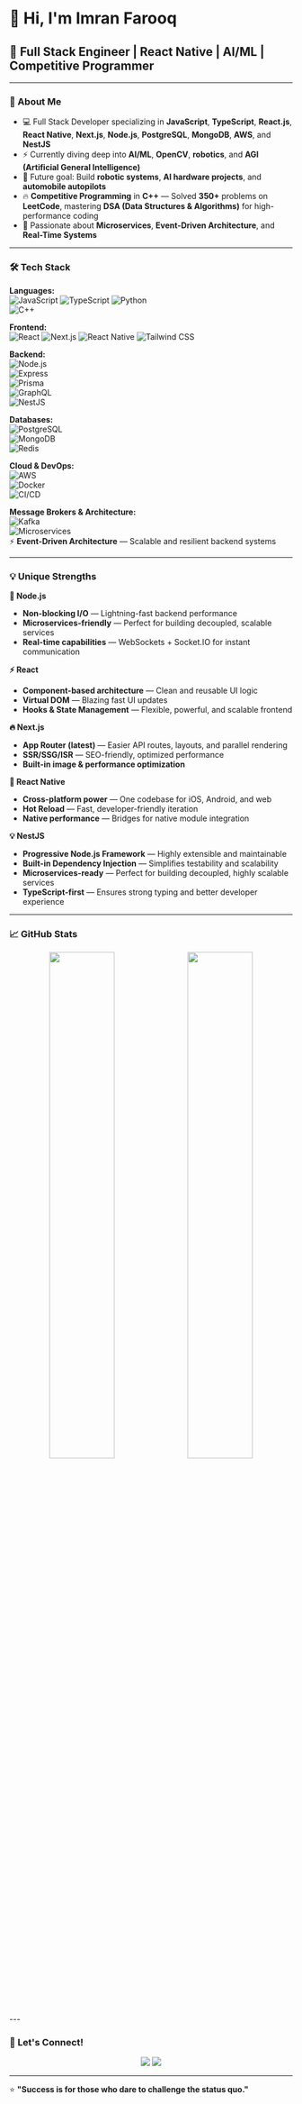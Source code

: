 # 👋 Hi, I'm Imran Farooq

## 🚀 Full Stack Engineer | React Native | AI/ML | Competitive Programmer

---

### 🌟 About Me  

- 💻 Full Stack Developer specializing in **JavaScript**, **TypeScript**, **React.js**, **React Native**, **Next.js**, **Node.js**, **PostgreSQL**, **MongoDB**, **AWS**, and **NestJS**  
- ⚡ Currently diving deep into **AI/ML**, **OpenCV**, **robotics**, and **AGI (Artificial General Intelligence)**  
- 🧠 Future goal: Build **robotic systems**, **AI hardware projects**, and **automobile autopilots**  
- 🔥 **Competitive Programming** in **C++** — Solved **350+** problems on **LeetCode**, mastering **DSA (Data Structures & Algorithms)** for high-performance coding  
- 🚀 Passionate about **Microservices**, **Event-Driven Architecture**, and **Real-Time Systems**  

---

### 🛠️ Tech Stack  

**Languages:**  
![JavaScript](https://img.shields.io/badge/JavaScript-F7DF1E?style=flat&logo=javascript&logoColor=black) 
![TypeScript](https://img.shields.io/badge/TypeScript-3178C6?style=flat&logo=typescript&logoColor=white) 
![Python](https://img.shields.io/badge/Python-3776AB?style=flat&logo=python&logoColor=white)  
![C++](https://img.shields.io/badge/C%2B%2B-00599C?style=flat&logo=c%2B%2B&logoColor=white)

**Frontend:**  
![React](https://img.shields.io/badge/React-61DAFB?style=flat&logo=react&logoColor=black)
![Next.js](https://img.shields.io/badge/Next.js-000000?style=flat&logo=nextdotjs&logoColor=white)
![React Native](https://img.shields.io/badge/React_Native-61DAFB?style=flat&logo=react&logoColor=black)
![Tailwind CSS](https://img.shields.io/badge/Tailwind_CSS-06B6D4?style=flat&logo=tailwind-css&logoColor=white)

**Backend:**  
![Node.js](https://img.shields.io/badge/Node.js-339933?style=flat&logo=nodedotjs&logoColor=white)  
![Express](https://img.shields.io/badge/Express.js-000000?style=flat&logo=express&logoColor=white)  
![Prisma](https://img.shields.io/badge/Prisma-2D3748?style=flat&logo=prisma&logoColor=white)  
![GraphQL](https://img.shields.io/badge/GraphQL-E10098?style=flat&logo=graphql&logoColor=white)  
![NestJS](https://img.shields.io/badge/NestJS-E0234E?style=flat&logo=nestjs&logoColor=white)

**Databases:**  
![PostgreSQL](https://img.shields.io/badge/PostgreSQL-336791?style=flat&logo=postgresql&logoColor=white)  
![MongoDB](https://img.shields.io/badge/MongoDB-47A248?style=flat&logo=mongodb&logoColor=white)  
![Redis](https://img.shields.io/badge/Redis-DC382D?style=flat&logo=redis&logoColor=white)  

**Cloud & DevOps:**  
![AWS](https://img.shields.io/badge/AWS-232F3E?style=flat&logo=amazonaws&logoColor=white)  
![Docker](https://img.shields.io/badge/Docker-2496ED?style=flat&logo=docker&logoColor=white)  
![CI/CD](https://img.shields.io/badge/CI%2FCD-430098?style=flat&logo=githubactions&logoColor=white)

**Message Brokers & Architecture:**  
![Kafka](https://img.shields.io/badge/Apache_Kafka-231F20?style=flat&logo=apachekafka&logoColor=white)  
![Microservices](https://img.shields.io/badge/Microservices-0052CC?style=flat&logo=githubsponsors&logoColor=white)  
⚡ **Event-Driven Architecture** — Scalable and resilient backend systems  

---

### 💡 Unique Strengths  

**🚀 Node.js**  
- **Non-blocking I/O** — Lightning-fast backend performance  
- **Microservices-friendly** — Perfect for building decoupled, scalable services  
- **Real-time capabilities** — WebSockets + Socket.IO for instant communication  

**⚡ React**  
- **Component-based architecture** — Clean and reusable UI logic  
- **Virtual DOM** — Blazing fast UI updates  
- **Hooks & State Management** — Flexible, powerful, and scalable frontend  

**🔥 Next.js**  
- **App Router (latest)** — Easier API routes, layouts, and parallel rendering  
- **SSR/SSG/ISR** — SEO-friendly, optimized performance  
- **Built-in image & performance optimization**  

**📲 React Native**  
- **Cross-platform power** — One codebase for iOS, Android, and web  
- **Hot Reload** — Fast, developer-friendly iteration  
- **Native performance** — Bridges for native module integration  

**💡 NestJS**  
- **Progressive Node.js Framework** — Highly extensible and maintainable  
- **Built-in Dependency Injection** — Simplifies testability and scalability  
- **Microservices-ready** — Perfect for building decoupled, highly scalable services  
- **TypeScript-first** — Ensures strong typing and better developer experience  

---

### 📈 GitHub Stats  

<p align="center">
  <img width="48%" src="https://github-readme-stats.vercel.app/api?username=imranf620&show_icons=true&theme=radical" />
  <img width="48%" src="https://github-readme-streak-stats.herokuapp.com/?user=imranf620&theme=radical" />
</p>
---

### 💬 Let's Connect!  

<p align="center">
  <a href="https://www.linkedin.com/in/imranfarooqqaisrani"><img src="https://img.shields.io/badge/LinkedIn-0A66C2?style=flat&logo=linkedin&logoColor=white" /></a>
  <a href="mailto:imranf620@gmail.com"><img src="https://img.shields.io/badge/Email-D14836?style=flat&logo=gmail&logoColor=white" /></a>
</p>

---

⭐️ **"Success is for those who dare to challenge the status quo."**
